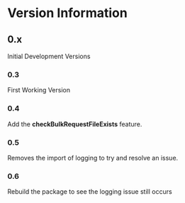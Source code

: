 # Version Information

## 0.x
Initial Development Versions

### 0.3
First Working Version

### 0.4
Add the **checkBulkRequestFileExists** feature.

### 0.5
Removes the import of logging to try and resolve an issue.

### 0.6
Rebuild the package to see the logging issue still occurs